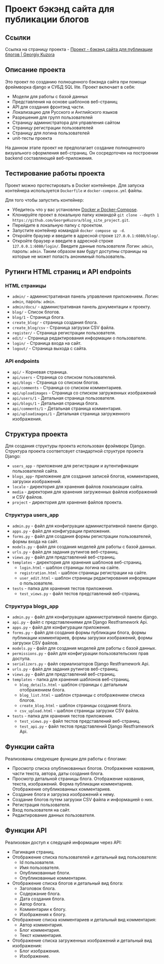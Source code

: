 # Проект бэкэнд сайта для публикации блогов

## Ссылки

Ссылка на страницу проекта - [Проект - бэкэнд сайта для публикации блогов | Georgiy Kuzora](https://georgiykuzora.ru/post/django-blog-site/)

## Описание проекта

Это проект по созданию полноценного бэкэнда сайта при помощи фреймворка django и СУБД SQL lite. Проект включает в себя:

- Модели для работы с базой данных
- Представления на основе шаблонов веб-страниц
- API для создания фронтэнд части.
- Локализацию для Русского и Английского языков
- Разрешения для групп пользователей
- Страницу администратора для управления сайтом
- Страницу регистрации пользователей
- Страницу для логина пользователей
- unit-тесты проекта

На данном этапе проект не предполагает создание полноценного визуального оформления веб-страниц. Он сосредоточен на построении backend составляющей веб-приложения.

## Тестирование работы проекта

Проект можно протестировать в Docker контейнере. Для запуска контейнера используется `Dockerfile` и `docker-compose.yml` файлы.

Для того чтобы запустить контейнер:

- Убедитесь что у вас установлен [Docker и Docker-Compose](https://docs.docker.com/engine/install/).
- Клонируйте проект в локальную папку командой `git clone --depth 1 https://github.com/GeorgeKuzora/blog_site_project.git`.
- Перейдите в локальную папку с проектом.
- Запустите контейнер командой `docker compose up -d`.
- Откройте браузер и введите в адресной строке `127.0.0.1:6080/blog/`.
- Откройте браузер и введите в адресной строке `127.0.0.1:6080/login/`. Введите данные пользователя Логин: `admin`, пароль: `admin`. Таким образом вам будут доступны страницы на которые не может попасть анонимный пользователь.

## Рутинги HTML страниц и API endpoints

### HTML страницы

- `admin/` - административная панель управления приложением. Логин: `admin`, пароль: `admin`.
- `admin/docs/` - административная панель документации к проекту.
- `blog/` - Список блогов.
- `blog/1` - Страница блога.
- `create_blog/` - страница создания блога.
- `create_blog/csv` - Страница загрузки CSV файла.
- `register/` - Страница регистрации пользователя.
- `edit/` - Страница редактирования информации о пользователе.
- `login/` - Страница входа на сайт.
- `logout/` - Страница выхода с сайта.

### API endpoints

- `api/` - Корневая страница.
- `api/users` - Страница со списком пользователей.
- `api/blogs` - Страница со списком блогов.
- `api/comments` - Страница со списком комментариев.
- `api/uploadimages` - Страница со списком загруженных изображений
- `api/users/1` - Детальная страница пользователя.
- `api/blogs/1` - Детальная страница блога.
- `api/comments/1` - Детальная страница комментария.
- `api/uploadimages/1` - Детальная страница загруженного изображения.

## Структура проекта

Для создания структуры проекта использован фрэймворк Django. Структура проекта соответсвует стандартной структуре проекта Django:

- `users_app` - приложение для регистрации и аутентификации пользователей сайта.
- `blogs_app`- приложение для создания записей блогов, комментариев, загрузки изображений.
- `locale` - директория для хранения файлов локализации сайта.
- `media` - директория для хранения загруженных файлов изображений и CSV файлов.
- `project` - директория для хранения файлов проекта.

### Структура users_app

- `admin.py` - файл для конфигруации административной панели django.
- `apps.py` - файл для конфигурации приложения.
- `forms.py` - файл для создания формы регистрации пользователей, формы входа на сайт.
- `models.py` - файл для создания моделей для работы с базой данных.
- `urls.py` - файл для задания рутингов веб-страниц.
- `views.py` - файл для представлений веб-страниц.
- `templates` - директория для хранения шаблонов веб-страниц.
  - `login.html` - шаблон страницы логина на сайте.
  - `registration.html` - шаблон страницы регистрации на сайте.
  - `user_edit.html` - шаблон страницы редактирования информации о пользователе.
- `tests` - папка для хранения тестов приложения.
  - `test_views.py` - файл тестов представлений веб-страниц.

### Структура blogs_app

- `admin.py` - файл для конфигруации административной панели django.
- `api.py` - файл с представлениями для Django Restframework Api.
- `apps.py` - файл для конфигурации приложения.
- `forms.py` - файл для создания формы публикации блога, формы публикации комментариев, формы загрузки изображений, формы загрузки CSV файлов.
- `models.py` - файл для создания моделей для работы с базой данных.
- `permissions.py` - файл для конфигурации пользовательских прав доступа.
- `serializers.py` - файл сериализаторов Django Restframework Api.
- `urls.py` - файл для задания рутингов веб-страниц.
- `views.py` - файл для представлений веб-страниц.
- `templates` - папка для хранения шаблонов веб-страниц.
  - `blog_details.html` - шаблон страницы с детальным отображением блога.
  - `blog_list.html` - шаблон страницы с отображением cписка блогов.
  - `create_blog.html` - шаблон страницы создания блога.
  - `csv_upload.html` - шаблон страницы загрузки CSV файла.
- `tests` - папка для хранения тестов приложения.
  - `test_views.py` - файл тестов представлений веб-страниц.
  - `test_api.py` - файл тестов представлений Django Restframework Api.

## Функции сайта

Реализованы следующие функции для работы с блогами:

- Просмотр списка опубликованных блогов. Отображение названия, части текста, автора, даты создания блога.
- Просмотр детальной страницы блога. Отображение названия, текста, изображений. Форма публикации комментариев. Отображение опубликованных комментариев.
- Создание блога и загрузка изображений к нему.
- Создание блогов путем загрузки CSV файла и информацией о них.
- Регистрация пользователя.
- Вход пользователя на сайт.
- Редактирование данных пользователя.

## Функции API

Реализован доступ к следущей информации через API:

- Пагинация страниц.
- Отображение списка пользователей и детальный вид пользователя:
  - Id пользователя.
  - Имя пользователя.
  - Опубликованные блоги.
  - Опубликованные комментарии.
- Отображение списка блогов и детальный вид блога:
  - Заголовок блога.
  - Содержание блога.
  - Дата создания блога.
  - Автор блога.
  - Комментарии к блогу.
  - Изображения к блогу.
- Отображение списка комментариев и детальный вид комментария:
  - Автор комментария.
  - Блог комментария.
  - Текст комментария.
- Отображение списка загруженных изображений и детальный вид изображения:
  - Блог изображения.
  - Изображение.
